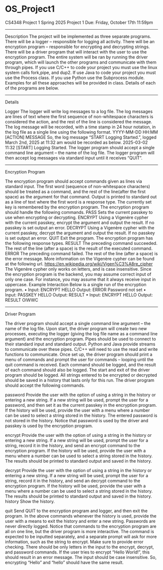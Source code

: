 # OS_Project1
CS4348 Project 1 Spring 2025
Project 1
Due: Friday, October 17th 11:59pm
___________________________________________________________________________________________________
Description
The project will be implemented as three separate programs. There will be a logger – responsible
for logging all activity. There will be an encryption program – responsible for encrypting and
decrypting strings. There will be a driver program that will interact with the user to use the
encryption program. The entire system will be ran by running the driver program, which will
launch the other programs and communicate with them through pipes. If you use C/C++ to code
your project you must use the linux system calls fork,pipe, and dup2. If use Java to code your
project you must use the Process class. If you use Python use the Subprocess module. Examples
for all these approaches will be provided in class. Details of each of the programs are below.

____________________________________________________________________________________________________

Details

Logger
The logger will write log messages to a log file. The log messages are lines of text where the
first sequence of non-whitespace characters is considered the action, and the rest of the line is
considered the message. The log message will be recorded, with a time stamp in 24 hour notation,
in the log file as a single line using the following format.
YYYY-MM-DD HH:MM [ACTION] MESSAGE
So, the log message “START Logging Started.”, logged March 2nd, 2025 at 11:32 am would be
recorded as below.
2025-03-02 11:32 [START] Logging Started.
The logger program should accept a single command line argument – the name of the log file.
The logger program will then accept log messages via standard input until it receives “QUIT”.

--------------------------------------------------------------------------------------------------------------

Encryption Program

The encryption program should accept commands given as lines via standard input. The first
word (sequence of non-whitespace characters) should be treated as a command, and the rest of
the line(after the first space) as the argument for that command. Output is printed to standard
out as a line of text where the first word is a response type. The currently set key is remembered
by the encryption program. The encryption program should handle the following commands.
PASS Sets the current passkey to use when encrypting or decrypting.
ENCRYPT Using a Vigenère cypher with the current passkey, encrypt the argument and output
the result. If no passkey is set output an error.
DECRYPT Using a Vigenère cypher with the current passkey, decrypt the argument and output
the result. If no passkey is set output an error.
QUIT Exit the program.
The encryption program has the following response types.
RESULT The preceding command succeeded. The rest of the line (after a space) is the result of
the executed command.
ERROR The preceding command failed. The rest of the line (after a space) is the error message.
More information on the Vigenère cypher can be found at the following url.
https://en.wikipedia.org/wiki/Vigen%C3%A8re_cipher
The Vigenère cypher only works on letters, and is case insensitive. Since the encryption program
is the backend, you may assume correct input of only one case. For instance, you may assume
that it always receive input in uppercase.
Example Interaction
Below is a single run of the encryption program.
• Input: ENCRYPT HELLO
Output: ERROR Password not set
• Input: PASSKEY HELLO
Output: RESULT
• Input: ENCRYPT HELLO
Output: RESULT OIWWC

-------------------------------------------------------------------------------------------------------

Driver Program

The driver program should accept a single command line argument – the name of the log file.
Upon start, the driver program will create two new processes, executing the logger (giving the
log file name as a command line argument) and the encryption program. Pipes should be used
to connect to their standard input and standard output. Python and Java provide streams to
communicate over these pipes. C/C++ will need to use the read and write functions to communicate.
Once set up, the driver program should print a menu of commands and prompt the user
for commands – looping until the quit command is received. Each command should be logged,
and the result of each command should also be logged. The start and exit of the driver program
should be logged. All strings entered to be encrypted or decrypted should be saved in a history
that lasts only for this run. The driver program should accept the following commands.

password Provide the user with the option of using a string in the history or entering a new
string. If a new string will be used, prompt the user for a password, and then set it as the
current passkey in the encryption program. If the history will be used, provide the user with
a menu where a number can be used to select a string stored in the history. The entered
password is not stored in the history. Notice that password is used by the driver and passkey
is used by the encryption program.

encrypt Provide the user with the option of using a string in the history or entering a new
string. If a new string will be used, prompt the user for a string, record it in the history, and
send an encrypt command to the encryption program. If the history will be used, provide
the user with a menu where a number can be used to select a string stored in the history.
The results should be printed to standard output and saved in the history.

decrypt Provide the user with the option of using a string in the history or entering a new
string. If a new string will be used, prompt the user for a string, record it in the history, and
send an decrypt command to the encryption program. If the history will be used, provide
the user with a menu where a number can be used to select a string stored in the history.
The results should be printed to standard output and saved in the history.
history Show the history.

quit Send QUIT to the encryption program and logger, and then exit the program.
In the above commands whenever the history is used, provide the user with a means to exit the
history and enter a new string. Passwords are never directly logged. Notice that commands to the
encryption program are all on one line, but the driver program is more interactive. The command
is expected to be inputted separately, and a separate prompt will ask for more information, such
as the string to encrypt.
Make sure to provide error checking. There should be only letters in the input to the encrypt,
decrypt, and password commands. If the user tries to encrypt “Hello World!”, this should result
in an error message.
The input should be case insensitive. So, encrypting “Hello” and “hello” should have the same
result.

